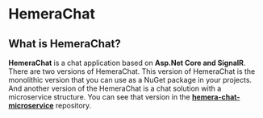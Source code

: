 # HemeraChat

## What is HemeraChat?

**HemeraChat** is a chat application based on **Asp.Net Core and SignalR**. There are two versions of HemeraChat. This version of HemeraChat is the monolithic version that you can use as a NuGet package in your projects. And another version of the HemeraChat is a chat solution with a microservice structure. You can see that version in the <a href="https://github.com/hemera-chat/hemera-chat-microservice" target="_blank">**hemera-chat-microservice**</a> repository.
